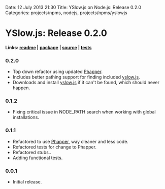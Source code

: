 Date: 12 July 2013 21:30
Title: YSlow.js on Node.js: Release 0.2.0
Categories: projects/npms, nodejs, projects/npms/yslowjs

# YSlow.js: Release 0.2.0

#### Links: [readme](/projects/npms/yslowjs) | [package](https://npmjs.org/package/yslowjs) | [source](https://github.com/jmervine/node-yslowjs) | [tests](https://travis-ci.org/jmervine/node-yslowjs)

### 0.2.0

* Top down refactor using updated [Phapper](/projects/npms/phapper).
* Includes better pathing support for finding included [yslow.js][1].
* Downloads and install [yslow.js][1] if it can't be found, which should never happen.

### 0.1.2

* Fixing critical issue in NODE_PATH search when working with global installations.

### 0.1.1

* Refactored to use [Phapper](/projects/npms/phapper), way cleaner and less code.
* Refactored tests for change to Phapper.
* Refactored stubs..
* Adding functional tests.

### 0.0.1

* Initial release.

[1]: http://yslow.org/phantomjs

